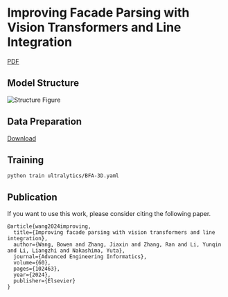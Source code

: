 # Improving Facade Parsing with Vision Transformers and Line Integration
[PDF](https://arxiv.org/pdf/2309.15523.pdf)

## Model Structure
![Structure Figure](figs/Figure_overview.png)

## Data Preparation
[Download](https://pan.baidu.com/s/1zahJm_F0exHppmRlAlpErQ?pwd=jj2b)


## Training
```
python train ultralytics/BFA-3D.yaml
```

## Publication
If you want to use this work, please consider citing the following paper.
```
@article{wang2024improving,
  title={Improving facade parsing with vision transformers and line integration},
  author={Wang, Bowen and Zhang, Jiaxin and Zhang, Ran and Li, Yunqin and Li, Liangzhi and Nakashima, Yuta},
  journal={Advanced Engineering Informatics},
  volume={60},
  pages={102463},
  year={2024},
  publisher={Elsevier}
}
